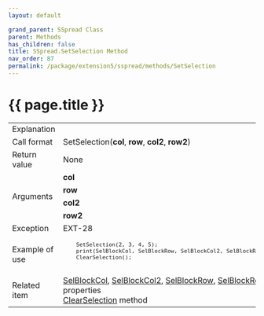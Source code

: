```yaml
---
layout: default

grand_parent: SSpread Class
parent: Methods
has_children: false
title: SSpread.SetSelection Method
nav_order: 87
permalink: /package/extension5/sspread/methods/SetSelection
---
```

# {{ page.title }}

<table>
  <tr>
    <td>Explanation</td>
    <td colspan="2"></td>
  </tr>
  <tr>
    <td>Call format</td>
    <td colspan="2">SetSelection(<b>col</b>, <b>row</b>, <b>col2</b>, <b>row2</b>)</td>
  </tr>
  <tr>
    <td>Return value</td>
    <td colspan="2">None</td>
  </tr>  
  <tr>
    <td rowspan="4">Arguments</td>
    <td><b>col</b></td>
    <td></td>
  </tr>
  <tr>
    <td><b>row</b></td>
    <td></td>
  </tr>
  <tr>
    <td><b>col2</b></td>
    <td></td>
  </tr>
  <tr>
    <td><b>row2</b></td>
    <td></td>
  </tr>
  <tr>
    <td>Exception</td>
    <td>EXT-28</td>
    <td></td>
  </tr>
  <tr>
    <td>Example of use</td>
    <td colspan="2"><code><pre>
    SetSelection(2, 3, 4, 5);
    print(SelBlockCol, SelBlockRow, SelBlockCol2, SelBlockRow2, "\n");
    ClearSelection();
    </pre></code></td>
  </tr>
  <tr>
    <td>Related item</td>
    <td colspan="2"><a href="/package/extension5/sspread/properties/SelBlockCol">SelBlockCol</a>, <a href="/package/extension5/sspread/properties/SelBlockCol2">SelBlockCol2</a>, <a href="/package/extension5/sspread/properties/SelBlockRow">SelBlockRow</a>, <a href="/package/extension5/sspread/properties/SelBlockRow2">SelBlockRow2</a> properties<br><a href="/package/extension5/sspread/methods/ClearSelection">ClearSelection</a> method</td>
  </tr>
</table>
